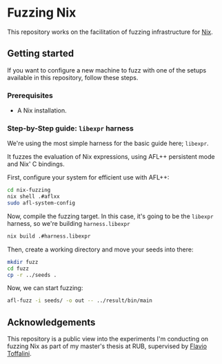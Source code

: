 # Fuzzing Nix

This repository works on the facilitation of fuzzing infrastructure for [Nix](https://github.com/NixOS/nix).

## Getting started

If you want to configure a new machine to fuzz with one of the setups available in this repository, follow
these steps.

### Prerequisites

- A Nix installation.

### Step-by-Step guide: `libexpr` harness

We're using the most simple harness for the basic guide here; `libexpr`.

It fuzzes the evaluation of Nix expressions, using AFL++ persistent mode and Nix' C bindings.

First, configure your system for efficient use with AFL++:

```sh
cd nix-fuzzing
nix shell .#aflxx
sudo afl-system-config
```

Now, compile the fuzzing target. In this case, it's going to be the `libexpr` harness, so we're
building `harness.libexpr`

```sh
nix build .#harness.libexpr
```

Then, create a working directory and move your seeds into there:

```sh
mkdir fuzz
cd fuzz
cp -r ../seeds .
```

Now, we can start fuzzing:

```sh
afl-fuzz -i seeds/ -o out -- ../result/bin/main
```

## Acknowledgements

This repository is a public view into the experiments I'm conducting on fuzzing Nix
as part of my master's thesis at RUB, supervised by [Flavio Toffalini](https://flaviotoffalini.info/).

